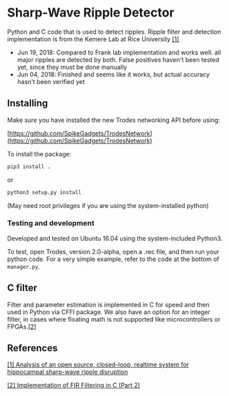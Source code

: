 # Sharp-Wave Ripple Detector

Python and C code that is used to detect ripples. Ripple filter and detection implementation is from the Kemere Lab at Rice University [[1]](#References)

- Jun 19, 2018: Compared to Frank lab implementation and works well. all major ripples are detected by both. False positives haven't been tested yet, since they must be done manually
- Jun 04, 2018: Finished and seems like it works, but actual accuracy hasn't been verified yet

## Installing

Make sure you have installed the new Trodes networking API before using:

[https://github.com/SpikeGadgets/TrodesNetwork](https://github.com/SpikeGadgets/TrodesNetwork)

To install the package:

```bash
pip3 install .
```

or

```bash
python3 setup.py install
```

(May need root privileges if you are using the system-installed python)

### Testing and development

Developed and tested on Ubuntu 16.04 using the system-included Python3.

To test, open Trodes, version 2.0-alpha, open a .rec file, and then run your python code. For a very simple example, refer to the code at the bottom of `manager.py`.

## C filter

Filter and parameter estimation is implemented in C for speed and then used in Python via CFFI package. We also have an option for an integer filter, in cases where floating math is not supported like microcontrollers or FPGAs.[[2]](#References)

## References

[[1] Analysis of an open source, closed-loop, realtime system for hippocampal sharp-wave ripple disruption](https://www.biorxiv.org/content/biorxiv/early/2018/04/11/298661.full.pdf)

[[2] Implementation of FIR Filtering in C (Part 2)](https://sestevenson.wordpress.com/2009/10/08/implementation-of-fir-filtering-in-c-part-2/)
